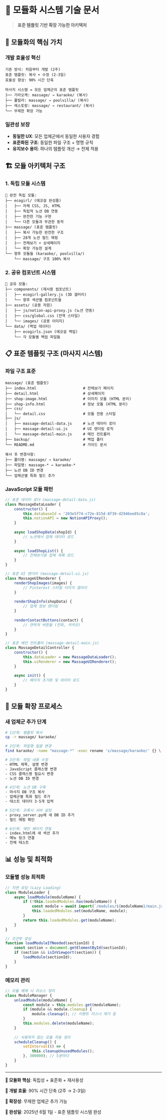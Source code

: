 # 🧩 모듈화 시스템 기술 문서
> **표준 템플릿 기반 확장 가능한 아키텍처**

## 🎯 **모듈화의 핵심 가치**

### **개발 효율성 혁신**
```
기존 방식: 처음부터 개발 (2주)
표준 템플릿: 복사 + 수정 (2-3일)
효율성 향상: 90% 시간 단축

마사지 시스템 = 모든 업체군의 표준 템플릿
├── 가라오케: massage/ → karaoke/ (복사)
├── 풀빌라: massage/ → poolvilla/ (복사)
├── 레스토랑: massage/ → restaurant/ (복사)
└── 무제한 확장 가능
```

### **일관성 보장**
- **동일한 UX**: 모든 업체군에서 동일한 사용자 경험
- **표준화된 구조**: 동일한 파일 구조 + 명명 규칙
- **유지보수 용이**: 하나의 템플릿 개선 → 전체 적용

## 🏗️ **모듈 아키텍처 구조**

### **1. 독립 모듈 시스템**
```
🧩 완전 독립 모듈:
├── ecogirl/ (에코걸 완성품)
│   ├── 자체 CSS, JS, HTML
│   ├── 독립적 노션 DB 연동
│   ├── 완전한 기능 구현
│   └── 다른 모듈과 무관한 동작
├── massage/ (표준 템플릿)
│   ├── 복사 가능한 완전한 구조
│   ├── 28개 노션 필드 매핑
│   ├── 전체보기 + 상세페이지
│   └── 확장 가능한 설계
└── 향후 모듈들 (karaoke/, poolvilla/)
    └── massage/ 구조 100% 복사
```

### **2. 공유 컴포넌트 시스템**
```
🔗 공유 모듈:
├── components/ (재사용 컴포넌트)
│   ├── ecogirl-gallery.js (3D 갤러리)
│   └── 향후 섹션별 컴포넌트들
├── assets/ (공용 자원)
│   ├── js/notion-api-proxy.js (노션 연동)
│   ├── css/global.css (전역 스타일)
│   └── images/ (공용 이미지)
└── data/ (백업 데이터)
    ├── ecogirls.json (에코걸 백업)
    └── 각 모듈별 백업 파일들
```

## 📋 **표준 템플릿 구조 (마사지 시스템)**

### **파일 구조 표준**
```
massage/ (표준 템플릿)
├── index.html                     # 전체보기 페이지
├── detail.html                    # 상세페이지
├── shop-image.html                # 이미지 모듈 (HTML 분리)
├── shop-info.html                 # 정보 모듈 (HTML 분리)
├── css/
│   └── detail.css                 # 모듈 전용 스타일
├── js/
│   ├── massage-detail-data.js     # 노션 데이터 로더
│   ├── massage-detail-ui.js       # UI 렌더링 로직
│   └── massage-detail-main.js     # 메인 컨트롤러
├── backup/                        # 백업 폴더
└── README.md                      # 가이드 문서

복사 후 변경사항:
├── 폴더명: massage/ → karaoke/
├── 파일명: massage-* → karaoke-*
├── 노션 DB ID 변경
└── 업체군별 특화 필드 추가
```

### **JavaScript 모듈 패턴**
```javascript
// 표준 데이터 로더 (massage-detail-data.js)
class MassageDataLoader {
    constructor() {
        this.databaseId = '203e5f74-c72e-815d-8f39-d2946ee85c0a';
        this.notionAPI = new NotionAPIProxy();
    }
    
    async loadShopData(shopId) {
        // 노션에서 업체 데이터 로드
    }
    
    async loadShopList() {
        // 전체보기용 업체 목록 로드
    }
}

// 표준 UI 렌더러 (massage-detail-ui.js)
class MassageUIRenderer {
    renderShopImages(images) {
        // Pinterest 스타일 이미지 갤러리
    }
    
    renderShopInfo(shopData) {
        // 업체 정보 렌더링
    }
    
    renderContactButtons(contact) {
        // 연락처 버튼들 (전화, 카카오)
    }
}

// 표준 메인 컨트롤러 (massage-detail-main.js)
class MassageDetailController {
    constructor() {
        this.dataLoader = new MassageDataLoader();
        this.uiRenderer = new MassageUIRenderer();
    }
    
    async init() {
        // 페이지 초기화 및 데이터 로드
    }
}
```

## 🚀 **모듈 확장 프로세스**

### **새 업체군 추가 단계**
```bash
# 1단계: 템플릿 복사
cp -r massage/ karaoke/

# 2단계: 파일명 일괄 변경
find karaoke/ -name "massage-*" -exec rename 's/massage/karaoke/' {} \;

# 3단계: 파일 내용 수정
- HTML 제목, 설명 변경
- JavaScript 클래스명 변경
- CSS 클래스명 필요시 변경
- 노션 DB ID 변경

# 4단계: 노션 DB 구축
- 마사지 DB 구조 복사
- 업체군별 특화 필드 추가
- 테스트 데이터 3-5개 입력

# 5단계: 프록시 서버 설정
- proxy_server.py에 새 DB ID 추가
- 필드 매핑 확인

# 6단계: 메인 페이지 연동
- index.html에 새 섹션 추가
- 메뉴 링크 연결
- 전체 테스트
```

## 📊 **성능 및 최적화**

### **모듈별 성능 최적화**
```javascript
// 지연 로딩 (Lazy Loading)
class ModuleLoader {
    async loadModule(moduleName) {
        if (!this.loadedModules.has(moduleName)) {
            const module = await import(`/modules/${moduleName}/main.js`);
            this.loadedModules.set(moduleName, module);
        }
        return this.loadedModules.get(moduleName);
    }
}

// 조건부 로딩
function loadModuleIfNeeded(sectionId) {
    const section = document.getElementById(sectionId);
    if (section && isInViewport(section)) {
        loadModule(sectionId);
    }
}
```

### **메모리 관리**
```javascript
// 모듈 해제 시 리소스 정리
class ModuleManager {
    unloadModule(moduleName) {
        const module = this.modules.get(moduleName);
        if (module && module.cleanup) {
            module.cleanup(); // 이벤트 리스너 제거 등
        }
        this.modules.delete(moduleName);
    }
    
    // 사용하지 않는 모듈 자동 정리
    scheduleCleanup() {
        setInterval(() => {
            this.cleanupUnusedModules();
        }, 300000); // 5분마다
    }
}
```

---

**🧩 모듈화 핵심**: 독립성 + 표준화 + 재사용성

**🚀 개발 효율**: 90% 시간 단축 (2주 → 2-3일)

**🔧 확장성**: 무제한 업체군 추가 가능

**📅 완성일**: 2025년 6월 1일 - 표준 템플릿 시스템 완성
